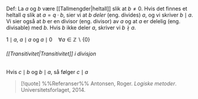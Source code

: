 Def:
La $a$ og $b$ være [[Tallmengder|heltall]] slik at $b\neq 0$. Hvis det finnes et heltall $q$ slik at $a=q\cdot b$, sier vi at $b$ *deler* (eng. divides) $a$, og vi skriver $b\mid a$. Vi sier også at $b$ er en divisor (eng. divisor) av $a$ og at $a$ er delelig (eng. divisable) med $b$. Hvis $b$ ikke deler $a$, skriver vi $b\nmid a$.

$1\mid a$, $a\mid a$ og $a \mid 0 \quad\forall a \in \mathbb{Z} \backslash \{0\}$

###### [[Transitivitet|Transitivitet]] i divisjon

Hvis $c\mid b$ og $b\mid a$, så følger $c\mid a$ 

> [!quote] %%Referanser%%
Antonsen, Roger. *Logiske metoder*. Universitetsforlaget, 2014.